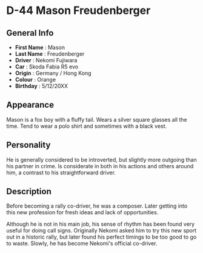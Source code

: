 # D-44 Mason Freudenberger

## General Info

- **First Name** : Mason
- **Last Name** : Freudenberger
- **Driver** : Nekomi Fujiwara
- **Car** : Skoda Fabia R5 evo
- **Origin** : Germany / Hong Kong
- **Colour** : Orange
- **Birthday** : 5/12/20XX

## Appearance

Mason is a fox boy with a fluffy tail.
Wears a silver square glasses all the time.
Tend to wear a polo shirt and sometimes with a black vest.

## Personality

He is generally considered to be introverted, but slightly more outgoing than his partner in crime.
Is considerate in both in his actions and others around him, a contrast to his straightforward driver.

## Description

Before becoming a rally co-driver, he was a composer.
Later getting into this new profession for fresh ideas and lack of opportunities.

Although he is not in his main job, his sense of rhythm has been found very useful for doing call signs.
Originally Nekomi asked him to try this new sport out in a historic rally, but later found his perfect timings to be too good to go to waste.
Slowly, he has become Nekomi's official co-driver.
